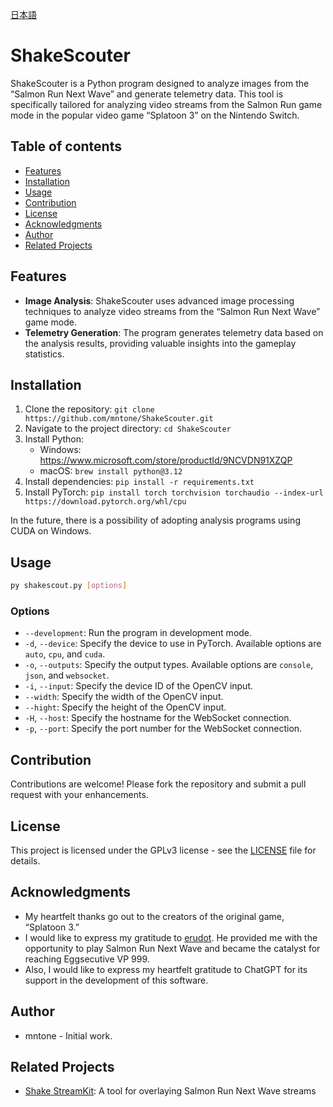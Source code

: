 [日本語](//github.com/mntone/ShakeScouter/blob/main/README.md)

# ShakeScouter

ShakeScouter is a Python program designed to analyze images from the “Salmon Run Next Wave” and generate telemetry data. This tool is specifically tailored for analyzing video streams from the Salmon Run game mode in the popular video game “Splatoon 3” on the Nintendo Switch.

## Table of contents

* [Features](#features)
* [Installation](#installation)
* [Usage](#usage)
* [Contribution](#contribution)
* [License](#license)
* [Acknowledgments](#acknowledgments)
* [Author](#author)
* [Related Projects](#related_projects)

## Features

- **Image Analysis**: ShakeScouter uses advanced image processing techniques to analyze video streams from the “Salmon Run Next Wave” game mode.
- **Telemetry Generation**: The program generates telemetry data based on the analysis results, providing valuable insights into the gameplay statistics.

## Installation

1. Clone the repository: `git clone https://github.com/mntone/ShakeScouter.git`
2. Navigate to the project directory: `cd ShakeScouter`
3. Install Python:
    - Windows: https://www.microsoft.com/store/productId/9NCVDN91XZQP
    - macOS: `brew install python@3.12`
4. Install dependencies: `pip install -r requirements.txt`
5. Install PyTorch: `pip install torch torchvision torchaudio --index-url https://download.pytorch.org/whl/cpu`

In the future, there is a possibility of adopting analysis programs using CUDA on Windows.

## Usage

```sh
py shakescout.py [options]
```

### Options

- `--development`: Run the program in development mode.
- `-d`, `--device`: Specify the device to use in PyTorch. Available options are `auto`, `cpu`, and `cuda`.
- `-o`, `--outputs`: Specify the output types. Available options are `console`, `json`, and `websocket`.
- `-i`, `--input`: Specify the device ID of the OpenCV input.
- `--width`: Specify the width of the OpenCV input.
- `--hight`: Specify the height of the OpenCV input.
- `-H`, `--host`: Specify the hostname for the WebSocket connection.
- `-p`, `--port`: Specify the port number for the WebSocket connection.

## Contribution

Contributions are welcome! Please fork the repository and submit a pull request with your enhancements.

## License

This project is licensed under the GPLv3 license - see the [LICENSE](//github.com/mntone/ShakeScouter/blob/main/LICENSE) file for details.

## Acknowledgments

- My heartfelt thanks go out to the creators of the original game, “Splatoon 3.”
- I would like to express my gratitude to [erudot](https://x.com/erudot). He provided me with the opportunity to play Salmon Run Next Wave and became the catalyst for reaching Eggsecutive VP 999.
- Also, I would like to express my heartfelt gratitude to ChatGPT for its support in the development of this software.

## Author

- mntone - Initial work.

## Related Projects

- [Shake StreamKit](//github.com/mntone/shake-streamkit): A tool for overlaying Salmon Run Next Wave streams

